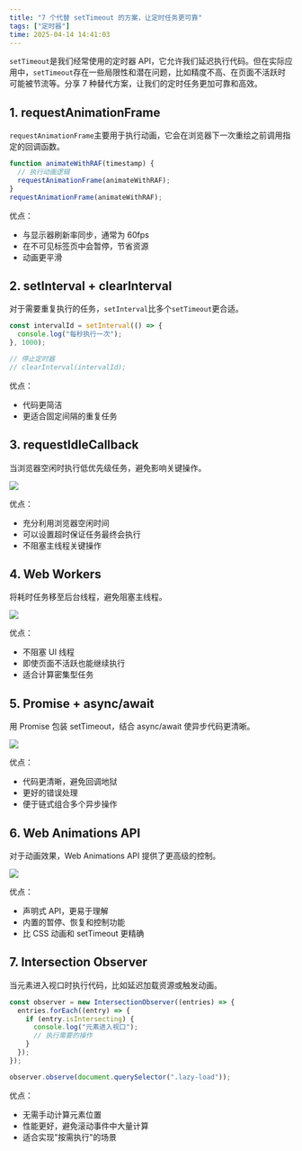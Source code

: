 ```yaml
---
title: "7 个代替 setTimeout 的方案，让定时任务更可靠"
tags: ["定时器"]
time: 2025-04-14 14:41:03
---
```


`setTimeout`是我们经常使用的定时器 API，它允许我们延迟执行代码。但在实际应用中，`setTimeout`存在一些局限性和潜在问题，比如精度不高、在页面不活跃时可能被节流等。分享 7 种替代方案，让我们的定时任务更加可靠和高效。

## 1\. requestAnimationFrame

`requestAnimationFrame`主要用于执行动画，它会在浏览器下一次重绘之前调用指定的回调函数。

```js
function animateWithRAF(timestamp) {
  // 执行动画逻辑
  requestAnimationFrame(animateWithRAF);
}
requestAnimationFrame(animateWithRAF);
```

优点：

- 与显示器刷新率同步，通常为 60fps
- 在不可见标签页中会暂停，节省资源
- 动画更平滑

## 2\. setInterval + clearInterval

对于需要重复执行的任务，`setInterval`比多个`setTimeout`更合适。

```js
const intervalId = setInterval(() => {
  console.log("每秒执行一次");
}, 1000);

// 停止定时器
// clearInterval(intervalId);
```

优点：

- 代码更简洁
- 更适合固定间隔的重复任务

## 3\. requestIdleCallback

当浏览器空闲时执行低优先级任务，避免影响关键操作。

<img src="/images/66.webp">

优点：

- 充分利用浏览器空闲时间
- 可以设置超时保证任务最终会执行
- 不阻塞主线程关键操作

## 4\. Web Workers

将耗时任务移至后台线程，避免阻塞主线程。

<img src="/images/67.webp">

优点：

- 不阻塞 UI 线程
- 即使页面不活跃也能继续执行
- 适合计算密集型任务

## 5\. Promise + async/await

用 Promise 包装 setTimeout，结合 async/await 使异步代码更清晰。

<img src="/images/68.webp">

优点：

- 代码更清晰，避免回调地狱
- 更好的错误处理
- 便于链式组合多个异步操作

## 6\. Web Animations API

对于动画效果，Web Animations API 提供了更高级的控制。

<img src="/images/69.webp">

优点：

- 声明式 API，更易于理解
- 内置的暂停、恢复和控制功能
- 比 CSS 动画和 setTimeout 更精确

## 7\. Intersection Observer

当元素进入视口时执行代码，比如延迟加载资源或触发动画。

```js
const observer = new IntersectionObserver((entries) => {
  entries.forEach((entry) => {
    if (entry.isIntersecting) {
      console.log("元素进入视口");
      // 执行需要的操作
    }
  });
});

observer.observe(document.querySelector(".lazy-load"));
```

优点：

- 无需手动计算元素位置
- 性能更好，避免滚动事件中大量计算
- 适合实现"按需执行"的场景
